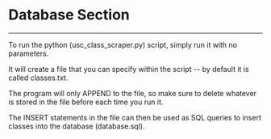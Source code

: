 # Database Section
---
To run the python (usc_class_scraper.py) script, simply run it with no parameters. 

It will create a file that you can specify within the script -- by default it is called classes.txt. 

The program will only APPEND to the file, so make sure to delete whatever is stored in the file before each time you run it.

The INSERT statements in the file can then be used as SQL queries to insert classes into the database (database.sql).
